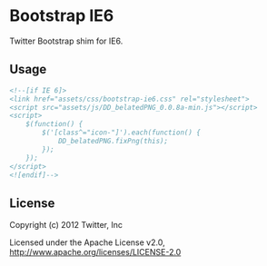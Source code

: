 
Bootstrap IE6
===

Twitter Bootstrap shim for IE6.

## Usage

```html
<!--[if IE 6]>
<link href="assets/css/bootstrap-ie6.css" rel="stylesheet">
<script src="assets/js/DD_belatedPNG_0.0.8a-min.js"></script>
<script>
	$(function() {
		$('[class^="icon-"]').each(function() {
			DD_belatedPNG.fixPng(this);
		});
	});
</script>
<![endif]-->
```

## License

Copyright (c) 2012 Twitter, Inc

Licensed under the Apache License v2.0, http://www.apache.org/licenses/LICENSE-2.0
